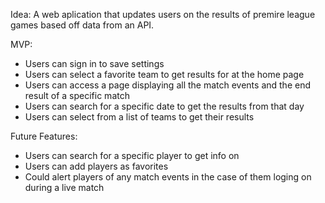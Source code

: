 Idea:
A web aplication that updates users on the results of premire league games based off data from an API.

MVP:

- Users can sign in to save settings
- Users can select a favorite team to get results for at the home page
- Users can access a page displaying all the match events and the end result of a specific match
- Users can search for a specific date to get the results from that day
- Users can select from a list of teams to get their results

Future Features:

- Users can search for a specific player to get info on
- Users can add players as favorites
- Could alert players of any match events in the case of them loging on during a live match
